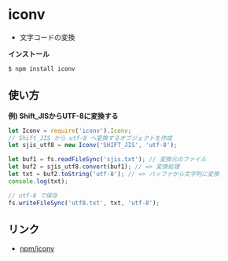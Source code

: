 iconv
======

- 文字コードの変換


__インストール__

```bash
$ npm install iconv
```

使い方
-----

__例) Shift_JISからUTF-8に変換する__  

```javascript
let Iconv = require('iconv').Iconv;
// Shift_JIS から utf-8 へ変換するオブジェクトを作成
let sjis_utf8 = new Iconv('SHIFT_JIS', 'utf-8');

let buf1 = fs.readFileSync('sjis.txt'); // 変換元のファイル
let buf2 = sjis_utf8.convert(buf1); // => 変換処理
let txt = buf2.toString('utf-8'); // => バッファから文字列に変換
console.log(txt);

// utf-8 で保存
fs.writeFileSync('utf8.txt', txt, 'utf-8');
```


リンク
-------

- [npm/iconv](https://www.npmjs.com/package/iconv)
